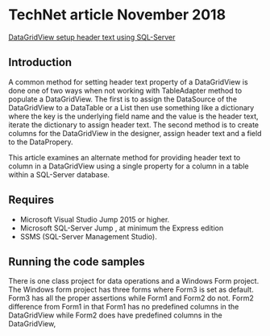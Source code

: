 # TechNet article November 2018

[DataGridView setup header text using SQL-Server](https://social.technet.microsoft.com/wiki/contents/articles/52160.datagridview-setup-header-text-using-sql-server.aspx)

## Introduction

A common method for setting header text property of a DataGridView is done one of two ways when not working with TableAdapter method to populate a DataGridView. The first is to assign the DataSource of the DataGridView to a DataTable or a List then use something like a dictionary where the key is the underlying field name and the value is the header text, iterate the dictionary to assign header text. The second method is to create columns for the DataGridView in the designer, assign header text and a field to the DataPropery.

This article examines an alternate method for providing header text to column in a DataGridView using a single property for a column in a table within a SQL-Server database. 

## Requires
- Microsoft Visual Studio Jump 2015 or higher.
- Microsoft SQL-Server Jump , at minimum the Express edition
- SSMS (SQL-Server Management Studio).

## Running the code samples
There is one class project for data operations and a Windows Form project. The Windows form project has three forms where Form3 is set as default. Form3 has all the proper assertions while Form1 and Form2 do not. Form2 difference from Form1 in that Form1 has no predefined columns in the DataGridView while Form2 does have predefined columns in the DataGridView,